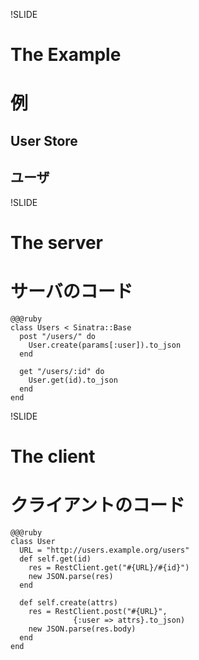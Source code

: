 !SLIDE
# The Example
# 例
## User Store
## ユーザ

!SLIDE
# The server
# サーバのコード
    @@@ruby
    class Users < Sinatra::Base
      post "/users/" do
        User.create(params[:user]).to_json
      end

      get "/users/:id" do
        User.get(id).to_json
      end
    end

!SLIDE
# The client
# クライアントのコード
    @@@ruby
    class User
      URL = "http://users.example.org/users"
      def self.get(id)
        res = RestClient.get("#{URL}/#{id}")
        new JSON.parse(res)
      end

      def self.create(attrs)
        res = RestClient.post("#{URL}",
                  {:user => attrs}.to_json)
        new JSON.parse(res.body)
      end
    end
